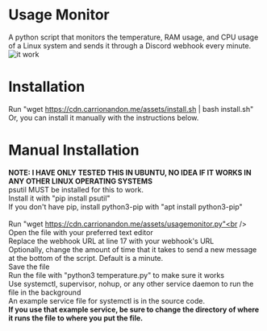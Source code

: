 # Usage Monitor
 A python script that monitors the temperature, RAM usage, and CPU usage of a Linux system and sends it through a Discord webhook every minute.<br />
![it work](https://user-images.githubusercontent.com/30084485/223586659-3a030bed-69e8-43c8-8e23-083257df742e.png)<br />

# Installation
Run "wget https://cdn.carrionandon.me/assets/install.sh | bash install.sh"<br />
Or, you can install it manually with the instructions below.<br />

# Manual Installation
<b>NOTE: I HAVE ONLY TESTED THIS IN UBUNTU, NO IDEA IF IT WORKS IN ANY OTHER LINUX OPERATING SYSTEMS</b><br />
psutil MUST be installed for this to work.<br />
Install it with "pip install psutil"<br />
If you don't have pip, install python3-pip with "apt install python3-pip"<br />
<br />
Run "wget https://cdn.carrionandon.me/assets/usagemonitor.py"<br />
Open the file with your preferred text editor<br />
Replace the webhook URL at line 17 with your webhook's URL<br />
Optionally, change the amount of time that it takes to send a new message at the bottom of the script. Default is a minute.<br />
Save the file<br />
Run the file with "python3 temperature.py" to make sure it works<br />
Use systemctl, supervisor, nohup, or any other service daemon to run the file in the background<br />
An example service file for systemctl is in the source code.<br />
<b>If you use that example service, be sure to change the directory of where it runs the file to where you put the file.</b><br />
